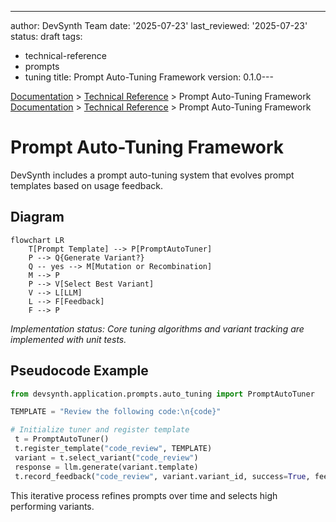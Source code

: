 ---
author: DevSynth Team
date: '2025-07-23'
last_reviewed: '2025-07-23'
status: draft
tags:
- technical-reference
- prompts
- tuning
title: Prompt Auto-Tuning Framework
version: 0.1.0---

<div class="breadcrumbs">
<a href="../index.md">Documentation</a> &gt; <a href="index.md">Technical Reference</a> &gt; Prompt Auto-Tuning Framework
</div>

<div class="breadcrumbs">
<a href="../index.md">Documentation</a> &gt; <a href="index.md">Technical Reference</a> &gt; Prompt Auto-Tuning Framework
</div>

# Prompt Auto-Tuning Framework

DevSynth includes a prompt auto-tuning system that evolves prompt templates based on usage feedback.

## Diagram

```mermaid
flowchart LR
    T[Prompt Template] --> P[PromptAutoTuner]
    P --> Q{Generate Variant?}
    Q -- yes --> M[Mutation or Recombination]
    M --> P
    P --> V[Select Best Variant]
    V --> L[LLM]
    L --> F[Feedback]
    F --> P
```

*Implementation status: Core tuning algorithms and variant tracking are implemented with unit tests.*

## Pseudocode Example

```python
from devsynth.application.prompts.auto_tuning import PromptAutoTuner

TEMPLATE = "Review the following code:\n{code}"

# Initialize tuner and register template
 t = PromptAutoTuner()
 t.register_template("code_review", TEMPLATE)
 variant = t.select_variant("code_review")
 response = llm.generate(variant.template)
 t.record_feedback("code_review", variant.variant_id, success=True, feedback_score=0.9)
```

This iterative process refines prompts over time and selects high performing variants.

